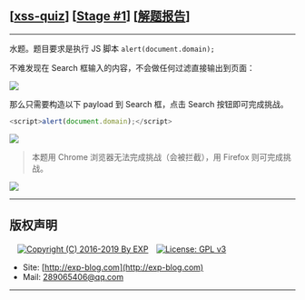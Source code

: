 ## [[xss-quiz](http://xss-quiz.int21h.jp/)] [[Stage #1](http://xss-quiz.int21h.jp)] [[解题报告](http://exp-blog.com/2019/05/29/pid-3847/)]

------

水题。题目要求是执行 JS 脚本 `alert(document.domain);`

不难发现在 Search 框输入的内容，不会做任何过滤直接输出到页面：

![](http://exp-blog.com/wp-content/uploads/2019/05/3ddd0c4203b3c6ce1bbaadf167704bce.png)

那么只需要构造以下 payload 到 Search 框，点击 Search 按钮即可完成挑战。

```javascript
<script>alert(document.domain);</script>
```

![](http://exp-blog.com/wp-content/uploads/2019/05/c5faf42adec3527c2266da3a21f22655.png)

> 本题用 Chrome 浏览器无法完成挑战（会被拦截），用 Firefox 则可完成挑战。

![](http://exp-blog.com/wp-content/uploads/2019/05/9ecafc78ff8e6e126b9eb3e3c110e92f.png)

------

## 版权声明

　[![Copyright (C) 2016-2019 By EXP](https://img.shields.io/badge/Copyright%20(C)-2016~2019%20By%20EXP-blue.svg)](http://exp-blog.com)　[![License: GPL v3](https://img.shields.io/badge/License-GPL%20v3-blue.svg)](https://www.gnu.org/licenses/gpl-3.0)
  

- Site: [http://exp-blog.com](http://exp-blog.com) 
- Mail: <a href="mailto:289065406@qq.com?subject=[EXP's Github]%20Your%20Question%20（请写下您的疑问）&amp;body=What%20can%20I%20help%20you?%20（需要我提供什么帮助吗？）">289065406@qq.com</a>


------
